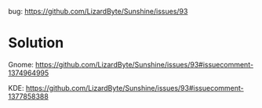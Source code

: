 bug: https://github.com/LizardByte/Sunshine/issues/93

# Solution
Gnome:
https://github.com/LizardByte/Sunshine/issues/93#issuecomment-1374964995

KDE:
https://github.com/LizardByte/Sunshine/issues/93#issuecomment-1377858388
